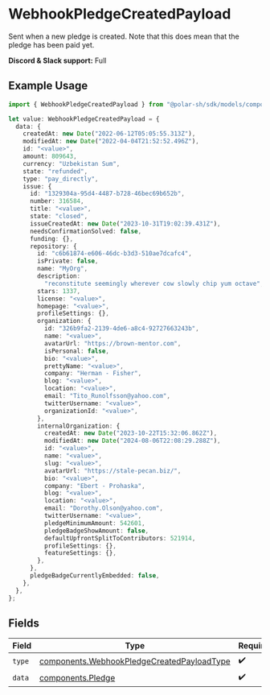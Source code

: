 # WebhookPledgeCreatedPayload

Sent when a new pledge is created. Note that this does mean that the pledge has been paid yet.

**Discord & Slack support:** Full

## Example Usage

```typescript
import { WebhookPledgeCreatedPayload } from "@polar-sh/sdk/models/components";

let value: WebhookPledgeCreatedPayload = {
  data: {
    createdAt: new Date("2022-06-12T05:05:55.313Z"),
    modifiedAt: new Date("2022-04-04T21:52:52.496Z"),
    id: "<value>",
    amount: 809643,
    currency: "Uzbekistan Sum",
    state: "refunded",
    type: "pay_directly",
    issue: {
      id: "1329304a-95d4-4487-b728-46bec69b652b",
      number: 316584,
      title: "<value>",
      state: "closed",
      issueCreatedAt: new Date("2023-10-31T19:02:39.431Z"),
      needsConfirmationSolved: false,
      funding: {},
      repository: {
        id: "c6b61874-e606-46dc-b3d3-510ae7dcafc4",
        isPrivate: false,
        name: "MyOrg",
        description:
          "reconstitute seemingly wherever cow slowly chip yum octave",
        stars: 1337,
        license: "<value>",
        homepage: "<value>",
        profileSettings: {},
        organization: {
          id: "326b9fa2-2139-4de6-a8c4-92727663243b",
          name: "<value>",
          avatarUrl: "https://brown-mentor.com",
          isPersonal: false,
          bio: "<value>",
          prettyName: "<value>",
          company: "Herman - Fisher",
          blog: "<value>",
          location: "<value>",
          email: "Tito_Runolfsson@yahoo.com",
          twitterUsername: "<value>",
          organizationId: "<value>",
        },
        internalOrganization: {
          createdAt: new Date("2023-10-22T15:32:06.862Z"),
          modifiedAt: new Date("2024-08-06T22:08:29.288Z"),
          id: "<value>",
          name: "<value>",
          slug: "<value>",
          avatarUrl: "https://stale-pecan.biz/",
          bio: "<value>",
          company: "Ebert - Prohaska",
          blog: "<value>",
          location: "<value>",
          email: "Dorothy.Olson@yahoo.com",
          twitterUsername: "<value>",
          pledgeMinimumAmount: 542601,
          pledgeBadgeShowAmount: false,
          defaultUpfrontSplitToContributors: 521914,
          profileSettings: {},
          featureSettings: {},
        },
      },
      pledgeBadgeCurrentlyEmbedded: false,
    },
  },
};
```

## Fields

| Field                                                                                                    | Type                                                                                                     | Required                                                                                                 | Description                                                                                              |
| -------------------------------------------------------------------------------------------------------- | -------------------------------------------------------------------------------------------------------- | -------------------------------------------------------------------------------------------------------- | -------------------------------------------------------------------------------------------------------- |
| `type`                                                                                                   | [components.WebhookPledgeCreatedPayloadType](../../models/components/webhookpledgecreatedpayloadtype.md) | :heavy_check_mark:                                                                                       | N/A                                                                                                      |
| `data`                                                                                                   | [components.Pledge](../../models/components/pledge.md)                                                   | :heavy_check_mark:                                                                                       | N/A                                                                                                      |